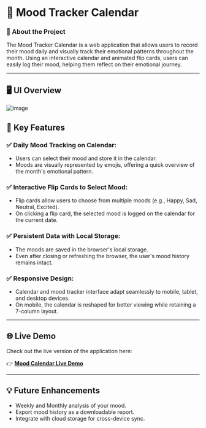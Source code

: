 # 🎉 Mood Tracker Calendar

### 📌 About the Project
   The Mood Tracker Calendar is a web application that allows users to record their 
   mood daily and visually track their emotional patterns throughout the month. Using
   an interactive calendar and animated flip cards, users can easily log their mood, 
   helping them reflect on their emotional journey.
   
---

## 🖥️ UI Overview
   ![image](https://github.com/user-attachments/assets/dfb7eaae-8433-4b08-8c9b-794db42cf304)

## 🚀 Key Features

### ✅ Daily Mood Tracking on Calendar:
   - Users can select their mood and store it in the calendar.
   - Moods are visually represented by emojis, offering a quick overview of the month's emotional pattern.
        
### ✅ Interactive Flip Cards to Select Mood:
   - Flip cards allow users to choose from multiple moods (e.g., Happy, Sad, Neutral, Excited).
   - On clicking a flip card, the selected mood is logged on the calendar for the current date.

### ✅ Persistent Data with Local Storage:
   - The moods are saved in the browser's local storage.
   - Even after closing or refreshing the browser, the user's mood history remains intact.
        
### ✅ Responsive Design:
   - Calendar and mood tracker interface adapt seamlessly to mobile, tablet, and desktop devices.
   - On mobile, the calendar is reshaped for better viewing while retaining a 7-column layout.

---

## 🌐 Live Demo
Check out the live version of the application here:

👉 **[Mood Calendar Live Demo](https://mood-tracker-beryl.vercel.app/)**

---

## 💡 Future Enhancements
  - Weekly and Monthly analysis of your mood.
  - Export mood history as a downloadable report.
  - Integrate with cloud storage for cross-device sync.

    
